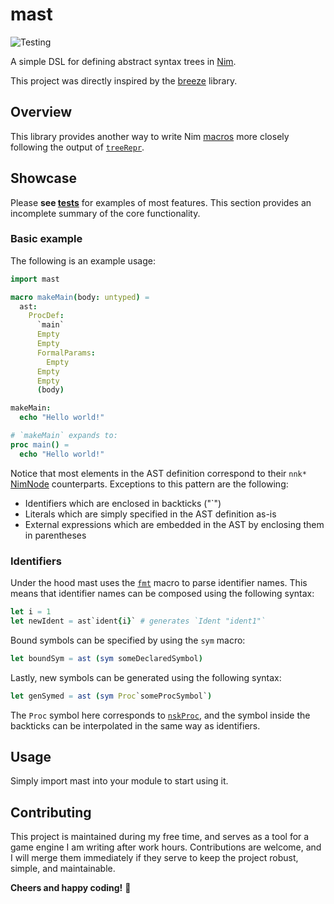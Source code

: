# mast

![Testing](https://github.com/n0bra1n3r/mast/actions/workflows/test.yml/badge.svg)

A simple DSL for defining abstract syntax trees in [Nim](https://nim-lang.org/).

This project was directly inspired by the [breeze](https://github.com/alehander92/breeze)
library.

## Overview

This library provides another way to write Nim [macros](https://nim-lang.org/docs/macros.html)
more closely following the output of [`treeRepr`](https://nim-lang.org/docs/macros.html#treeRepr%2CNimNode).

## Showcase

Please **see [tests](tests/)** for examples of most features. This section
provides an incomplete summary of the core functionality.

### Basic example

The following is an example usage:

```nim
import mast

macro makeMain(body: untyped) =
  ast:
    ProcDef:
      `main`
      Empty
      Empty
      FormalParams:
        Empty
      Empty
      Empty
      (body)

makeMain:
  echo "Hello world!"
```

```nim
# `makeMain` expands to:
proc main() =
  echo "Hello world!"
```

Notice that most elements in the AST definition correspond to their `nnk*`
[NimNode](https://nim-lang.org/docs/macros.html#NimNodeKind) counterparts.
Exceptions to this pattern are the following:

* Identifiers which are enclosed in backticks ("`")
* Literals which are simply specified in the AST definition as-is
* External expressions which are embedded in the AST by enclosing them in
parentheses

### Identifiers

Under the hood mast uses the [`fmt`](https://nim-lang.org/docs/strformat.html#fmt.m%2Cstaticstring%2Cstaticchar%2Cstaticchar)
macro to parse identifier names. This means that identifier names can be
composed using the following syntax:

```nim
let i = 1
let newIdent = ast`ident{i}` # generates `Ident "ident1"`
```

Bound symbols can be specified by using the `sym` macro:

```nim
let boundSym = ast (sym someDeclaredSymbol)
```

Lastly, new symbols can be generated using the following syntax:

```nim
let genSymed = ast (sym Proc`someProcSymbol`)
```

The `Proc` symbol here corresponds to [`nskProc`](https://nim-lang.org/docs/macros.html#NimSymKind),
and the symbol inside the backticks can be interpolated in the same way as
identifiers.

## Usage

Simply import mast into your module to start using it.

## Contributing

This project is maintained during my free time, and serves as a tool for a game
engine I am writing after work hours. Contributions are welcome, and I will
merge them immediately if they serve to keep the project robust, simple, and
maintainable.

**Cheers and happy coding!** 🍺
